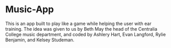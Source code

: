 # Music-App
This is an app built to play like a game while helping the user with ear training. The idea was given to us by Beth May the head of the Centralia College music department, and coded by Ashlery Hart, Evan Langford, Rylie Benjamin, and Kelsey Studeman.
